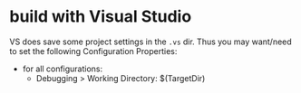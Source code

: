 # build with Visual Studio

VS does save some project settings in the `.vs` dir. Thus you may want/need to set the following Configuration Properties:

- for all configurations:
   - Debugging > Working Directory: $(TargetDir)
